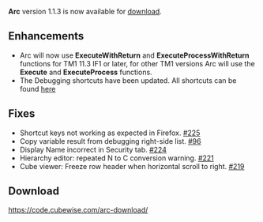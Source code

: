 **Arc** version 1.1.3 is now available for [download](https://code.cubewise.com/arc-download/). 

## Enhancements
* Arc will now use **ExecuteWithReturn** and **ExecuteProcessWithReturn** functions for TM1 11.3 IF1 or later, for other TM1 versions Arc will use the **Execute** and **ExecuteProcess** functions.
* The Debugging shortcuts have been updated. All shortcuts can be found [here](https://code.cubewise.com/arc-docs/arc-shortcut-keys)

## Fixes
* Shortcut keys not working as expected in Firefox. [#225](https://github.com/cubewise-code/arc-issues/issues/225)
* Copy variable result from debugging right-side list. [#96](https://github.com/cubewise-code/arc-issues/issues/96)
* Display Name incorrect in Security tab. [#224](https://github.com/cubewise-code/arc-issues/issues/224)
* Hierarchy editor: repeated N to C conversion warning. [#221](https://github.com/cubewise-code/arc-issues/issues/221)
* Cube viewer: Freeze row header when horizontal scroll to right. [#219](https://github.com/cubewise-code/arc-issues/issues/219)

## Download
https://code.cubewise.com/arc-download/
